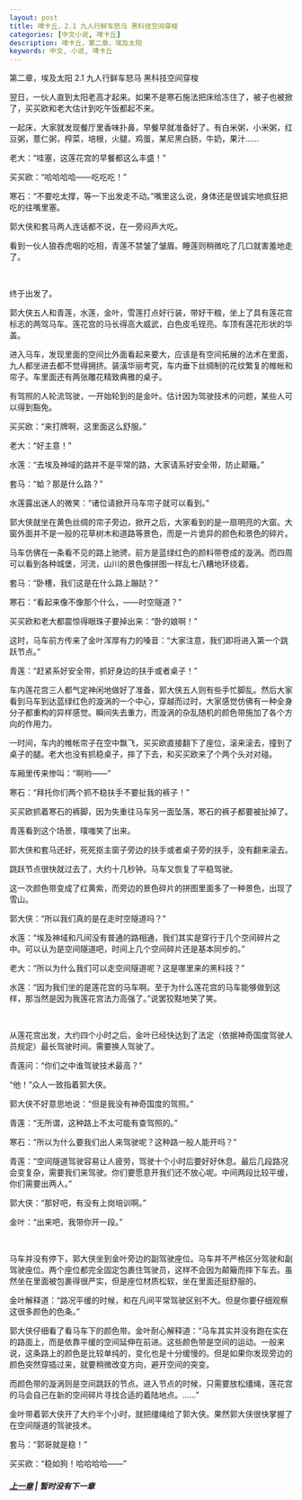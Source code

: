 ```yaml
---
layout: post
title: 啤卡丘，2.1 九人行鲜车怒马 黑科技空间穿梭
categories: [中文小说, 啤卡丘]
description: 啤卡丘，第二章，埃及太阳
keywords: 中文, 小说, 啤卡丘
---
```


第二章，埃及太阳 2.1 九人行鲜车怒马 黑科技空间穿梭

翌日，一伙人直到太阳老高才起来。如果不是寒石施法把床给冻住了，被子也被掀了，买买欧和老大估计到吃午饭都起不来。

一起床，大家就发现餐厅里香味扑鼻，早餐早就准备好了。有白米粥，小米粥，红豆粥，薏仁粥，榨菜，培根，火腿，鸡蛋，某尼黑白肠，牛奶，果汁……

老大：“哇塞，这莲花宫的早餐都这么丰盛！”

买买欧：“哈哈哈哈——吃吃吃！”

寒石：“不要吃太撑，等一下出发走不动。”嘴里这么说，身体还是很诚实地疯狂把吃的往嘴里塞。

郭大侠和套马两人连话都不说，在一旁闷声大吃。

看到一伙人狼吞虎咽的吃相，青莲不禁皱了皱眉。睡莲则稍微吃了几口就害羞地走了。

<br>

终于出发了。

郭大侠五人和青莲，水莲，金叶，雪莲打点好行装，带好干粮，坐上了具有莲花宫标志的两驾马车。莲花宫的马长得高大威武，白色皮毛锃亮。车顶有莲花形状的华盖。

进入马车，发现里面的空间比外面看起来要大，应该是有空间拓展的法术在里面，九人都坐进去都不觉得拥挤。装潢华丽考究，车内垂下丝绸制的花纹繁复的帷帐和帘子。车里面还有两张雕花精致典雅的桌子。

有驾照的人轮流驾驶，一开始轮到的是金叶。估计因为驾驶技术的问题，某些人可以得到豁免。

买买欧：“来打牌啊，这里面这么舒服。”

老大：“好主意！”

水莲：“去埃及神域的路并不是平常的路，大家请系好安全带，防止颠簸。”

套马：“蛤？那是什么路？”

水莲露出迷人的微笑：“诸位请掀开马车帘子就可以看到。”

郭大侠就坐在黄色丝绸的帘子旁边，掀开之后，大家看到的是一扇明亮的大窗。大窗外面并不是一般的花草树木和道路等景色，而是一片诡异的颜色和景色的碎片。

马车仿佛在一条看不见的路上驰骋，前方是蓝绿红色的颜料带卷成的漩涡。而四周可以看到各种城堡，河流，山川的景色像拼图一样乱七八糟地环绕着。

套马：“卧槽，我们这是在什么路上蹦跶？”

寒石：“看起来像不像那个什么，——时空隧道？”

买买欧和老大都震惊得眼珠子要掉出来：“卧的娘啊！”

这时，马车前方传来了金叶浑厚有力的嗓音：“大家注意，我们即将进入第一个跳跃节点。”

青莲：“赶紧系好安全带，抓好身边的扶手或者桌子！”

车内莲花宫三人都气定神闲地做好了准备，郭大侠五人则有些手忙脚乱。然后大家看到马车到达蓝绿红色的漩涡的一个中心，穿越而过时，大家感觉仿佛有一种全身分子都重构的异样感觉。瞬间失去重力，而漩涡的杂乱随机的颜色带施加了各个方向的作用力。

一时间，车内的帷帐帘子在空中飘飞，买买欧直接翻下了座位，滚来滚去，撞到了桌子的腿。老大也没有抓稳桌子，摔了下去，和买买欧来了个两个头对对碰。

车厢里传来惨叫：“啊哟——”

寒石：“拜托你们两个抓不稳扶手不要扯我的裤子！”

买买欧抓着寒石的裤脚，因为失重往马车另一面坠落，寒石的裤子都要被扯掉了。

青莲看到这个场景，噗嗤笑了出来。

郭大侠和套马还好，死死抠主窗子旁边的扶手或者桌子旁的扶手，没有翻来滚去。

跳跃节点很快就过去了，大约十几秒钟。马车又恢复了平稳驾驶。

这一次颜色带变成了红黄紫，而旁边的景色碎片的拼图里面多了一种景色，出现了雪山。

郭大侠：“所以我们真的是在走时空隧道吗？”

水莲：“埃及神域和凡间没有普通的路相通，我们其实是穿行于几个空间碎片之中。可以认为是空间隧道吧，时间上几个空间碎片还是基本同步的。”

老大：“所以为什么我们可以走空间隧道呢？这是哪里来的黑科技？”

水莲：“因为我们坐的是莲花宫的马车啊。至于为什么莲花宫的马车能够做到这样，那当然是因为我莲花宫法力高强了。”说罢狡黠地笑了笑。

<br>

从莲花宫出发，大约四个小时之后，金叶已经快达到了法定（依据神奇国度驾驶人员规定）最长驾驶时间。需要换人驾驶了。

青莲问：“你们之中谁驾驶技术最高？”

“他！”众人一致指着郭大侠。

郭大侠不好意思地说：“但是我没有神奇国度的驾照。”

青莲：“无所谓，这种路上不太可能有查驾照的。”

寒石：“所以为什么要我们出人来驾驶呢？这种路一般人能开吗？”

青莲：“空间隧道驾驶容易让人疲劳，驾驶十个小时后要好好休息。最后几段路况会变复杂，需要我们来驾驶。你们要愿意开我们还不放心呢。中间两段比较平缓，你们需要出两人。”

郭大侠：“那好吧，有没有上岗培训啊。”

金叶：“出来吧，我带你开一段。”

<br>

马车并没有停下，郭大侠坐到金叶旁边的副驾驶座位。马车并不严格区分驾驶和副驾驶座位。两个座位都完全固定包裹住驾驶员，这样不会因为颠簸而摔下车去。虽然坐在里面被包裹得很严实，但是座位材质松软，坐在里面还挺舒服的。

金叶解释道：“路况平缓的时候，和在凡间平常驾驶区别不大。但是你要仔细观察这很多颜色的色条。”

郭大侠仔细看了看马车下的颜色带。金叶耐心解释道：“马车其实并没有跑在实在的路面上，而是依靠平缓的空间延伸在前进。这些颜色带是空间的运动。一般来说，这条路上的颜色是比较单纯的，变化也是十分缓慢的。但是如果你发现旁边的颜色突然穿插过来，就要稍微改变方向，避开空间的突变。

而颜色带的漩涡则是空间跳跃的节点。进入节点的时候，只需要放松缰绳，莲花宫的马会自己在新的空间碎片寻找合适的着陆地点。……”

金叶带着郭大侠开了大约半个小时，就把缰绳给了郭大侠。果然郭大侠很快掌握了在空间隧道的驾驶技术。

套马：“郭哥就是稳！”

买买欧：“稳如狗！哈哈哈哈——”

##### [上一章](/2020/03/22/Pikaqiu-1-8/) | 暂时没有下一章